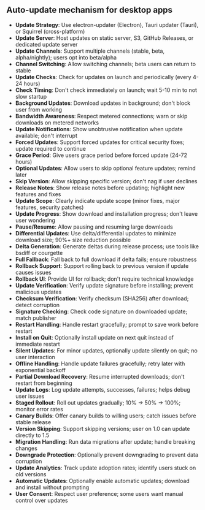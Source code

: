 ## Auto-update mechanism for desktop apps

- **Update Strategy**: Use electron-updater (Electron), Tauri updater (Tauri), or Squirrel (cross-platform)
- **Update Server**: Host updates on static server, S3, GitHub Releases, or dedicated update server
- **Update Channels**: Support multiple channels (stable, beta, alpha/nightly); users opt into beta/alpha
- **Channel Switching**: Allow switching channels; beta users can return to stable
- **Update Checks**: Check for updates on launch and periodically (every 4-24 hours)
- **Check Timing**: Don't check immediately on launch; wait 5-10 min to not slow startup
- **Background Updates**: Download updates in background; don't block user from working
- **Bandwidth Awareness**: Respect metered connections; warn or skip downloads on metered networks
- **Update Notifications**: Show unobtrusive notification when update available; don't interrupt
- **Forced Updates**: Support forced updates for critical security fixes; update required to continue
- **Grace Period**: Give users grace period before forced update (24-72 hours)
- **Optional Updates**: Allow users to skip optional feature updates; remind later
- **Skip Version**: Allow skipping specific version; don't nag if user declines
- **Release Notes**: Show release notes before updating; highlight new features and fixes
- **Update Scope**: Clearly indicate update scope (minor fixes, major features, security patches)
- **Update Progress**: Show download and installation progress; don't leave user wondering
- **Pause/Resume**: Allow pausing and resuming large downloads
- **Differential Updates**: Use delta/differential updates to minimize download size; 90%+ size reduction possible
- **Delta Generation**: Generate deltas during release process; use tools like bsdiff or courgette
- **Full Fallback**: Fall back to full download if delta fails; ensure robustness
- **Rollback Support**: Support rolling back to previous version if update causes issues
- **Rollback UI**: Provide UI for rollback; don't require technical knowledge
- **Update Verification**: Verify update signature before installing; prevent malicious updates
- **Checksum Verification**: Verify checksum (SHA256) after download; detect corruption
- **Signature Checking**: Check code signature on downloaded update; match publisher
- **Restart Handling**: Handle restart gracefully; prompt to save work before restart
- **Install on Quit**: Optionally install update on next quit instead of immediate restart
- **Silent Updates**: For minor updates, optionally update silently on quit; no user interaction
- **Offline Handling**: Handle update failures gracefully; retry later with exponential backoff
- **Partial Download Recovery**: Resume interrupted downloads; don't restart from beginning
- **Update Logs**: Log update attempts, successes, failures; helps debug user issues
- **Staged Rollout**: Roll out updates gradually; 10% → 50% → 100%; monitor error rates
- **Canary Builds**: Offer canary builds to willing users; catch issues before stable release
- **Version Skipping**: Support skipping versions; user on 1.0 can update directly to 1.5
- **Migration Handling**: Run data migrations after update; handle breaking changes
- **Downgrade Protection**: Optionally prevent downgrading to prevent data corruption
- **Update Analytics**: Track update adoption rates; identify users stuck on old versions
- **Automatic Updates**: Optionally enable automatic updates; download and install without prompting
- **User Consent**: Respect user preference; some users want manual control over updates

